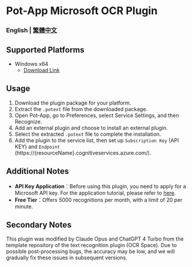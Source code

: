 # Pot-App Microsoft OCR Plugin

### English | [繁體中文](./README.md)

## Supported Platforms
- Windows x64
  - [Download Link](https://github.com/omegaduncan/pot-app-recognize-plugin-microsoft/releases/download/v0.0.13/x86_64-pc-windows-msvc.zip)

## Usage
1. Download the plugin package for your platform.
2. Extract the `.potext` file from the downloaded package.
3. Open Pot-App, go to Preferences, select Service Settings, and then Recognize.
4. Add an external plugin and choose to install an external plugin.
5. Select the extracted `.potext` file to complete the installation.
6. Add the plugin to the service list, then set up `Subscription Key` (API KEY) and `Endpoint` (https://{resourceName}.cognitiveservices.azure.com/).

## Additional Notes
- **API Key Application**：Before using this plugin, you need to apply for a Microsoft API key. For the application tutorial, please refer to [here](https://learn.microsoft.com/en-us/azure/ai-services/computer-vision/quickstarts-sdk/client-library?tabs=windows%2Cvisual-studio&pivots=programming-language-csharp).
- **Free Tier**：Offers 5000 recognitions per month, with a limit of 20 per minute.

## Secondary Notes
This plugin was modified by Claude Opus and ChatGPT 4 Turbo from the template repository of the text recognition plugin (OCR Space). Due to possible post-processing bugs, the accuracy may be low, and we will gradually fix these issues in subsequent versions.